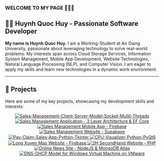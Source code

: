 ### WELCOME TO MY PAGE 👋👋👋

## 👨‍💻 Huynh Quoc Huy - Passionate Software Developer

**My name is Huynh Quoc Huy.** I am a Working-Student at An Giang University, passionate about leveraging technology to solve real-world problems. My interests span across Cloud Storage Services, Information System Management, Mobile App Development, Website Technologies, Natural Language Processing (NLP), and Computer Vision. I am eager to apply my skills and learn new technologies in a dynamic work environment.

---

## 🚀 Projects

Here are some of my key projects, showcasing my development skills and interests:


 <p align="center">
  
  <a href="https://github.com/hkhuang07/Sales-Management-Client-Server-Model-Socket-Multil-Threads">
    <img align="center" src="https://github-readme-stats.anuraghazra1.vercel.app/api/pin/?username=hkhuang07&repo=Sales-Management-Client-Server-Model-Socket-Multil-Threads&theme=merko" alt="Sales-Management-Client-Server-Model-Socket-Multil-Threads" />
  </a>
   <a href="https://github.com/hkhuang07/Sales-Management-Application-ASP.NET-EF-Core-In-3-Layer-Architecture">
    <img align="center" src="https://github-readme-stats.anuraghazra1.vercel.app/api/pin/?username=hkhuang07&repo=Sales-Management-Application-In-3-Layer-Architecture-EF-Core&theme=merko" alt="Sales Management Application - 3 Layer Architecture & EF Core" />
  </a>
  
  <a href="https://github.com/hkhuang07/Sales-Management-Mobile-App-Firebase">
    <img align="center" src="https://github-readme-stats.anuraghazra1.vercel.app/api/pin/?username=hkhuang07&repo=Sales-Management-Mobile-App-Firebase&theme=highcontrast" alt="Sales Management Mobile App - Firebase" />
  </a>
    <a href="https://github.com/hkhuang07/Sales-Management-Website-Supabase">
    <img align="center" src="https://github-readme-stats.anuraghazra1.vercel.app/api/pin/?username=hkhuang07&repo=Sales-Management-Website-Supabase&theme=dark" alt="Sales Management Website - Supabase" />
  </a>

  <a href="https://github.com/hkhuang07/Pay-Claim-Sales-App-Python-Tkinter">
    <img align="center" src="https://github-readme-stats.anuraghazra1.vercel.app/api/pin/?username=hkhuang07&repo=Pay-Claim-Sales-App-Python-Tkinter&theme=radical" alt="Pay-Claim-Sales-App-Python-Tkinter" />
  </a>
 <a href="https://github.com/hkhuang07/CPU-Visualizer-Python-PyQt6">
    <img align="center" src="https://github-readme-stats.anuraghazra1.vercel.app/api/pin/?username=hkhuang07&repo=CPU-Visualizer-Python-PyQt6&theme=cobalt" alt="CPU-Visualizer-Python-PyQt6" />
  </a>

 <a href="https://github.com/hkhuang07/Long-Xuyen-Map-Website-Firesbase">
    <img align="center" src="https://github-readme-stats.anuraghazra1.vercel.app/api/pin/?username=hkhuang07&repo=Long-Xuyen-Map-Website-Firesbase&theme=gruvbox" alt="Long Xuyen Map Website - Firebase" />
  </a>
   <a href="https://github.com/hkhuang07/2H-SecondHand-Website-PHP">
    <img align="center" src="https://github-readme-stats.anuraghazra1.vercel.app/api/pin/?username=hkhuang07&repo=2H-SecondHand-Website-PHP&theme=onedark" alt="2H SecondHand Website - PHP" />
  </a>
  
  <a href="https://github.com/hkhuang07/Online-News-Site-NodeJS-MongoDB-Atlat">
    <img align="center" src="https://github-readme-stats.anuraghazra1.vercel.app/api/pin/?username=hkhuang07&repo=Online-News-Site-NodeJS-MongoDB-Atlat&theme=synthwave" alt="Online News Site - NodeJS & MongoDB Atlas" />
  </a>
 <a href="https://github.com/hkhuang07/DNS-DHCP-Model-for-Windows-Virtual-Machine-on-VMware">
    <img align="center" src="https://github-readme-stats.anuraghazra1.vercel.app/api/pin/?username=hkhuang07&repo=DNS-DHCP-Model-for-Windows-Virtual-Machine-on-VMware&theme=synthwave" alt="DNS-DHCP Model for Windows Virtual Machine on VMware" />
  </a>
<!--dracula>
</p>

---

## 📞 Contact Information

* **Phone number:** (+84) 924 202 149 
* **Email:** huykyunh.k@gmail.com 
* **GitHub:** [https://github.com/hkhuang07/](https://github.com/hkhuang07/)
* **Facebook:** [https://www.facebook.com/huangguohuih.k07/](https://www.facebook.com/huangguohuih.k07)
* **Location:** Long Xuyen City, An Giang Province, Vietnam

---

## 🎓 Education
* **An Giang University** | Long Xuyen City, An Giang, Vietnam
* **Bachelor of Science in Information Technology**
* **Expected Graduation:** 2026
  
---

## 🌟 Skills & Experience 
### 🌐 Programming Languages:
* <span style="color:#00599C;">**C#**</span>, <span style="color:#007396;">**Java**</span> : **Intermediate** 🚀
* <span style="color:#E34C26;">**HTML**</span>, <span style="color:#264DE4;">**CSS**</span>, <span style="color:#F7DF1E;">**JavaScript**</span>, <span style="color:#777BB4;">**PHP**</span> : **Intermediate** 💡
* <span style="color:#555555;">**C**</span> / <span style="color:#336699;">**Objective-C**</span>: **Intermediate** 🛠️
* <span style="color:#3776AB;">**Python**</span>: **Intermediate** 🌱
* <span style="color:#8E44AD;">**Batch Script**</span>, <span style="color:#666666;">**Assembly language**</span>: **Basic** ⚙️

### 📦 Frameworks & Libraries:
* <span style="color:#68217A;">**ASP.NET Core**</span> (Entity Framework Core) ✨
* <span style="color:#3DDC84;">**Android Jetpack**</span> (Compose, Architecture Components) 📱
* <span style="color:#61DAFB;">**ReactJS**</span> / <span style="color:#000000;">**Next.js**</span>, <span style="color:#339933;">**Node.js**</span> (Express.js) ⚛️
* <span style="color:#38B2AC;">**Tailwind CSS**</span>, <span style="color:#7952B3;">**Bootstrap 5**</span> 🎨

### ☁️ Technologies & Platforms:
* <span style="color:#3ECF8E;">**Supabase**</span> (Database, Authentication, Storage, Policy...) 🍃
* <span style="color:#FFCA28;">**Firebase**</span> (Firestore, Authentication) 🔥
* <span style="color:#47A248;">**MongoDB Atlas**</span> 🌿
* <span style="color:#FF9900;">**Cloud Computing Concepts**</span> (Basic understanding of AWS/GCP/Azure) ☁️
* <span style="color:#F05033;">**Git**</span> & <span style="color:#181717;">**GitHub**</span> 🐙
* <span style="color:#000000;">**RESTful APIs**</span>, <span style="color:#2496ED;">**Docker**</span>: (**Basic**) 🐳

### 🗄️ Databases:
* <span style="color:#CC2927;">**SQL Server**</span>, <span style="color:#4479A1;">**MySQL**</span>: **Intermediate** 📊
* <span style="color:#F80000;">**Oracle**</span>: **Intermediate** 🟠
* <span style="color:#336791;">**PostgreSQL**</span>, <span style="color:#47A248;">**MongoDB**</span>, <span style="color:#003B57;">**SQLite**</span> : **Basic** 🗃️

### 🛠️ Development Tools:
* <span style="color:#007ACC;">**Visual Studio**</span>, <span style="color:#007ACC;">**Visual Studio Code**</span>, <span style="color:#3DDC84;">**Android Studio**</span> 🚀
* <span style="color:#000000;">**PyCharm**</span>, <span style="color:#000000;">**IntelliJ IDEA**</span> 💡
* <span style="color:#4C315B;">**Eclipse**</span>, Mars45.jar 🌠
* <span style="color:#333333;">**VMware**</span> ... 🖥️

---

## 🗣️ Languages 🌍

* <span style="color:#009246;">**Vietnamese:**</span> **Native**
* <span style="color:#4285F4;">**English:**</span> **Intermediate**
* <span style="color:#EE1C23;">**Chinese:**</span> **Basic**

---

## 🤝 Soft Skills 💡

* **Continuous Learning & Self-Discipline:** 📚 Highly self-motivated with a strong aptitude for continuous learning and a disciplined approach to daily work, consistently engaging with new concepts and technologies.
* **Problem-solving:** 🔍 Aptitude for analyzing complex issues and developing effective solutions.
* **Teamwork & Collaboration:** 🤝 Experience collaborating effectively in group projects to achieve shared goals.
* **Adaptability:** 🌀 Eager to embrace new technologies and methodologies, quickly adapting to evolving project requirements.
* **Effective Communication:** 💬 Clear and concise in conveying technical information and collaborating with team members.

---
<!---

## 🛠️ Skills

**Programming Languages:** 
* C#, Java : Intermediate
* HTML, CSS, JavaScript, PHP : Intermediate
* C/ Objective-C: Intermediate
* Python: Basic
* Batch Script, Assembly language: Basic

**Frameworks & Libraries:**
* ASP.NET Core (Entity Framework Core)
* Android Jetpack (Compose, Architecture Components)
* ReactJS / Next.js, Node.js (Express.js)
* Tailwind CSS, Bootstrap 5

**Technologies & Platforms:**
* Firebase (Firestore, Authentication)
* Supabase (Database, Authentication, Storage, Policy...)
* MongoDB Atlat
* Cloud Computing Concepts (Basic understanding of AWS/GCP/Azure)
* Git & GitHub
* RESTful APIs, Docker: (Basic)

**Databases:**
* SQL Server, MySQL: Intermediate
* Oracle: Intermediate
* PostgreSQL,MongoDB,SQLite : Basic

**Tools:**
* Visual Studio, Visual Studio Code, Android Studio
* PyCharm, IntelliJ IDEA
* Eclipse, Mars45.jar
* VMware ...

---

## 🗣️ Languages

* **Vietnamese:** Native
* **English:** Intermediate
* **Chinese** Basic

---

## 🤝 Soft Skills

* **Continuous Learning & Self-Discipline:** Highly self-motivated with a strong aptitude for continuous learning and a disciplined approach to daily work, consistently engaging with new concepts and technologies.
* **Problem-solving:** Aptitude for analyzing complex issues and developing effective solutions.
* **Teamwork & Collaboration:** Experience collaborating effectively in group projects to achieve shared goals.
* **Adaptability:** Eager to embrace new technologies and methodologies, quickly adapting to evolving project requirements.
* **Effective Communication:** Clear and concise in conveying technical information and collaborating with team members.

--->

<!--theme=synthwave />
    theme=highcontrast" />
    theme=dracula"  />
    theme=radical" />
    theme=merko" />
    theme=gruvbox" />
    theme=dark" />
    theme=onedark" />
    theme=cobalt" />
!-->
